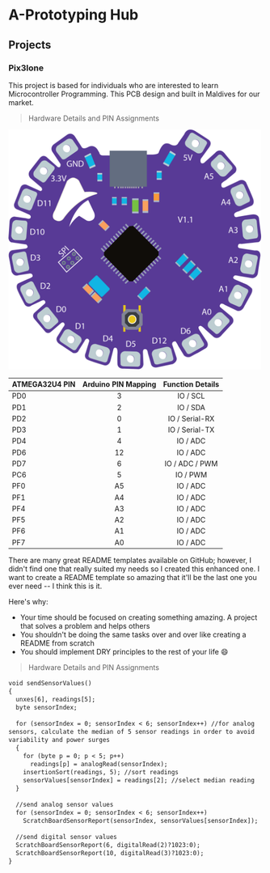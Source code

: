 # A-Prototyping Hub

## Projects
### Pix3lone

This project is based for individuals who are interested to learn Microcontroller Programming.
This PCB design and built in Maldives for our market.

> Hardware Details and PIN Assignments

<img src="pixelone-02.png" width="500">

| ATMEGA32U4 PIN  | Arduino PIN Mapping  | Function Details |
| --------------- |:--------------------:|:----------------:|
| PD0             | 3                    | IO / SCL         |  
| PD1             | 2                    | IO / SDA         |         
| PD2             | 0                    | IO / Serial-RX   |
| PD3             | 1                    | IO / Serial-TX   |
| PD4             | 4                    | IO / ADC         |
| PD6             | 12                   | IO / ADC         |
| PD7             | 6                    | IO / ADC / PWM   |
| PC6             | 5                    | IO / PWM         |
| PF0             | A5                   | IO / ADC         |
| PF1             | A4                   | IO / ADC         |
| PF4             | A3                   | IO / ADC         |
| PF5             | A2                   | IO / ADC         |
| PF6             | A1                   | IO / ADC         |
| PF7             | A0                   | IO / ADC         |


There are many great README templates available on GitHub; however, I didn't find one that really suited my needs so I created this enhanced one. I want to create a README template so amazing that it'll be the last one you ever need -- I think this is it.

Here's why:
* Your time should be focused on creating something amazing. A project that solves a problem and helps others
* You shouldn't be doing the same tasks over and over like creating a README from scratch
* You should implement DRY principles to the rest of your life :smile:

> Hardware Details and PIN Assignments


```
void sendSensorValues()
{
  unxes[6], readings[5];
  byte sensorIndex;

  for (sensorIndex = 0; sensorIndex < 6; sensorIndex++) //for analog sensors, calculate the median of 5 sensor readings in order to avoid variability and power surges
  {
    for (byte p = 0; p < 5; p++)
      readings[p] = analogRead(sensorIndex);
    insertionSort(readings, 5); //sort readings
    sensorValues[sensorIndex] = readings[2]; //select median reading
  }

  //send analog sensor values
  for (sensorIndex = 0; sensorIndex < 6; sensorIndex++)
    ScratchBoardSensorReport(sensorIndex, sensorValues[sensorIndex]);

  //send digital sensor values
  ScratchBoardSensorReport(6, digitalRead(2)?1023:0);
  ScratchBoardSensorReport(10, digitalRead(3)?1023:0);
}

```
